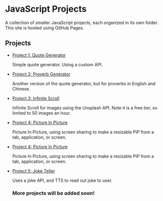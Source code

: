 # JavaScript Projects

A collection of smaller JavaScript projects, each organized in its own folder. This site is hosted using GitHub Pages.

## Projects

- [Project 1: Quote Generator](./0001quoteGenerator/index.html)

  Simple quote generator. Using a custom API.

- [Project 2: Proverb Generator](./0002proverbsGenerator/index.html)

  Another version of the quote generator, but for proverbs in English and Chinese.

- [Project 3: Infinite Scroll](./0003infinityScroll/index.html)

  Infinite Scroll for images using the Unsplash API. Note it is a free tier, so limited to 50 images an hour.

- [Project 4: Picture In Picture](./0004pictureInPicture/index.html)

  Picture In Picture, using screen sharing to make a resizable PiP from a tab, application, or screen.

- [Project 4: Picture In Picture](./0004pictureInPicture/index.html)

  Picture In Picture, using screen sharing to make a resizable PiP from a tab, application, or screen.

- [Project 5: Joke Teller](./0005jokeTeller/index.html)

  Uses a joke API, and TTS to read out joke to user.

  ### More projects will be added soon!
